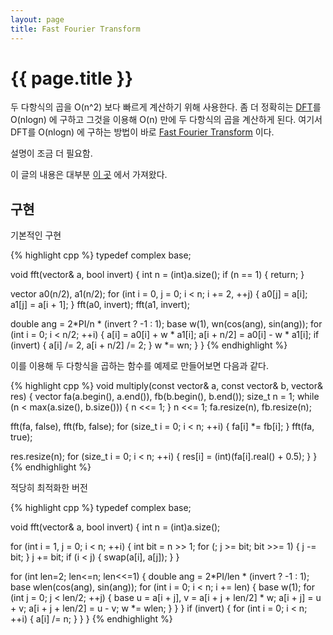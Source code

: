 ```yaml
---
layout: page
title: Fast Fourier Transform
---
```


{{ page.title }}
================

두 다항식의 곱을 O(n^2) 보다 빠르게 계산하기 위해 사용한다. 좀 더 정확히는
[DFT](https://en.wikipedia.org/wiki/Discrete_Fourier_transform)를 O(nlogn) 에
구하고 그것을 이용해 O(n) 만에 두 다항식의 곱을 계산하게 된다.
여기서 DFT를 O(nlogn) 에 구하는 방법이 바로
[Fast Fourier Transform](https://en.wikipedia.org/wiki/Fast_Fourier_transform) 이다.

설명이 조금 더 필요함.

이 글의 내용은 대부분 [이 곳](http://e-maxx.ru/algo/fft_multiply) 에서 가져왔다.

구현
----

기본적인 구현

{% highlight cpp %}
typedef complex<double> base;

void fft(vector<base>& a, bool invert) {
  int n = (int)a.size();
  if (n == 1) {
    return;
  }

  vector<base> a0(n/2), a1(n/2);
  for (int i = 0, j = 0; i < n; i += 2, ++j) {
    a0[j] = a[i];
    a1[j] = a[i + 1];
  }
  fft(a0, invert);
  fft(a1, invert);

  double ang = 2*PI/n * (invert ? -1 : 1);
  base w(1), wn(cos(ang), sin(ang));
  for (int i = 0; i < n/2; ++i) {
    a[i] = a0[i] + w * a1[i];
    a[i + n/2] = a0[i] - w * a1[i];
    if (invert) {
      a[i] /= 2, a[i + n/2] /= 2;
    }
    w *= wn;
  }
}
{% endhighlight %}

이를 이용해 두 다항식을 곱하는 함수를 예제로 만들어보면 다음과 같다.

{% highlight cpp %}
void multiply(const vector<int>& a, const vector<int>& b, vector<int>& res) {
  vector<base> fa(a.begin(), a.end()), fb(b.begin(), b.end());
  size_t n = 1;
  while (n < max(a.size(), b.size())) {
    n <<= 1;
  }
  n <<= 1;
  fa.resize(n), fb.resize(n);

  fft(fa, false), fft(fb, false);
  for (size_t i = 0; i < n; ++i) {
    fa[i] *= fb[i];
  }
  fft(fa, true);

  res.resize(n);
  for (size_t i = 0; i < n; ++i) {
    res[i] = (int)(fa[i].real() + 0.5);
  }
}
{% endhighlight %}

적당히 최적화한 버전

{% highlight cpp %}
typedef complex<double> base;

void fft(vector<base>& a, bool invert) {
  int n = (int)a.size();

  for (int i = 1, j = 0; i < n; ++i) {
    int bit = n >> 1;
    for (; j >= bit; bit >>= 1) {
      j -= bit;
    }
    j += bit;
    if (i < j) {
      swap(a[i], a[j]);
    }
  }

  for (int len=2; len<=n; len<<=1) {
    double ang = 2*PI/len * (invert ? -1 : 1);
    base wlen(cos(ang), sin(ang));
    for (int i = 0; i < n; i += len) {
      base w(1);
      for (int j = 0; j < len/2; ++j) {
        base u = a[i + j], v = a[i + j + len/2] * w;
        a[i + j] = u + v;
        a[i + j + len/2] = u - v;
        w *= wlen;
      }
    }
  }
  if (invert) {
    for (int i = 0; i < n; ++i) {
      a[i] /= n;
    }
  }
}
{% endhighlight %}

